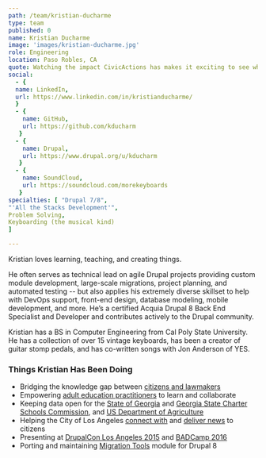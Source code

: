 ```yaml
---
path: /team/kristian-ducharme
type: team
published: 0
name: Kristian Ducharme
image: 'images/kristian-ducharme.jpg'
role: Engineering
location: Paso Robles, CA
quote: Watching the impact CivicActions has makes it exciting to see what will happen next.
social: 
  - {
  name: LinkedIn,
  url: https://www.linkedin.com/in/kristianducharme/
  }
  - {
    name: GitHub,
    url: https://github.com/kducharm
   }
  - {
    name: Drupal,
    url: https://www.drupal.org/u/kducharm
   }
  - {
    name: SoundCloud,
    url: https://soundcloud.com/morekeyboards
   }
specialties: [ "Drupal 7/8",
"'All the Stacks Development'",
Problem Solving,
Keyboarding (the musical kind)
]

---
```


Kristian loves learning, teaching, and creating things. 

He often serves as technical lead on agile Drupal projects providing custom module development, large-scale migrations, project planning, and automated testing -- but also applies his extremely diverse skillset to help with DevOps support, front-end design, database modeling, mobile development, and more. He’s a certified Acquia Drupal 8 Back End Specialist and Developer and contributes actively to the Drupal community.

Kristian has a BS in Computer Engineering from Cal Poly State University. He has a collection of over 15 vintage keyboards, has been a creator of guitar stomp pedals, and has co-written songs with Jon Anderson of YES.

### Things Kristian Has Been Doing
* Bridging the knowledge gap between [citizens and lawmakers](https://civicactions.com/case-study/digital-democracy) 
* Empowering [adult education practitioners](https://civicactions.com/case-study/lincs) to learn and collaborate
* Keeping data open for the [State of Georgia](https://data.georgia.gov/) and [Georgia State Charter Schools Commission](https://scsc.georgia.gov/), and [US Department of Agriculture](https://data.nal.usda.gov/)
* Helping the City of Los Angeles [connect with](https://www.lacity.org/) and [deliver news](http://lacityview.org/) to citizens
* Presenting at [DrupalCon Los Angeles 2015](https://events.drupal.org/losangeles2015) and [BADCamp 2016](https://2016.badcamp.net/) 
* Porting and maintaining [Migration Tools](https://drupal.org/project/migration_tools) module for Drupal 8
